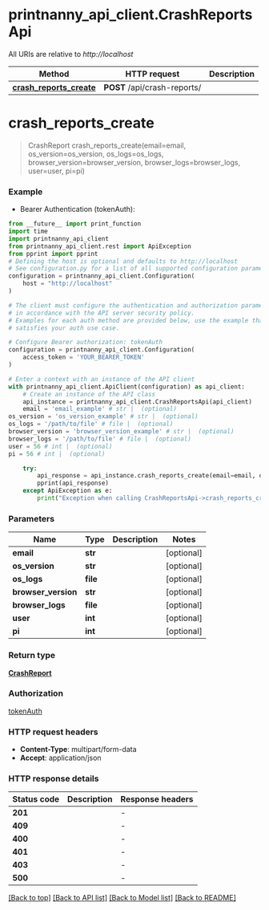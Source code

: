 # printnanny_api_client.CrashReportsApi

All URIs are relative to *http://localhost*

Method | HTTP request | Description
------------- | ------------- | -------------
[**crash_reports_create**](CrashReportsApi.md#crash_reports_create) | **POST** /api/crash-reports/ | 


# **crash_reports_create**
> CrashReport crash_reports_create(email=email, os_version=os_version, os_logs=os_logs, browser_version=browser_version, browser_logs=browser_logs, user=user, pi=pi)



### Example

* Bearer Authentication (tokenAuth):
```python
from __future__ import print_function
import time
import printnanny_api_client
from printnanny_api_client.rest import ApiException
from pprint import pprint
# Defining the host is optional and defaults to http://localhost
# See configuration.py for a list of all supported configuration parameters.
configuration = printnanny_api_client.Configuration(
    host = "http://localhost"
)

# The client must configure the authentication and authorization parameters
# in accordance with the API server security policy.
# Examples for each auth method are provided below, use the example that
# satisfies your auth use case.

# Configure Bearer authorization: tokenAuth
configuration = printnanny_api_client.Configuration(
    access_token = 'YOUR_BEARER_TOKEN'
)

# Enter a context with an instance of the API client
with printnanny_api_client.ApiClient(configuration) as api_client:
    # Create an instance of the API class
    api_instance = printnanny_api_client.CrashReportsApi(api_client)
    email = 'email_example' # str |  (optional)
os_version = 'os_version_example' # str |  (optional)
os_logs = '/path/to/file' # file |  (optional)
browser_version = 'browser_version_example' # str |  (optional)
browser_logs = '/path/to/file' # file |  (optional)
user = 56 # int |  (optional)
pi = 56 # int |  (optional)

    try:
        api_response = api_instance.crash_reports_create(email=email, os_version=os_version, os_logs=os_logs, browser_version=browser_version, browser_logs=browser_logs, user=user, pi=pi)
        pprint(api_response)
    except ApiException as e:
        print("Exception when calling CrashReportsApi->crash_reports_create: %s\n" % e)
```

### Parameters

Name | Type | Description  | Notes
------------- | ------------- | ------------- | -------------
 **email** | **str**|  | [optional] 
 **os_version** | **str**|  | [optional] 
 **os_logs** | **file**|  | [optional] 
 **browser_version** | **str**|  | [optional] 
 **browser_logs** | **file**|  | [optional] 
 **user** | **int**|  | [optional] 
 **pi** | **int**|  | [optional] 

### Return type

[**CrashReport**](CrashReport.md)

### Authorization

[tokenAuth](../README.md#tokenAuth)

### HTTP request headers

 - **Content-Type**: multipart/form-data
 - **Accept**: application/json

### HTTP response details
| Status code | Description | Response headers |
|-------------|-------------|------------------|
**201** |  |  -  |
**409** |  |  -  |
**400** |  |  -  |
**401** |  |  -  |
**403** |  |  -  |
**500** |  |  -  |

[[Back to top]](#) [[Back to API list]](../README.md#documentation-for-api-endpoints) [[Back to Model list]](../README.md#documentation-for-models) [[Back to README]](../README.md)

